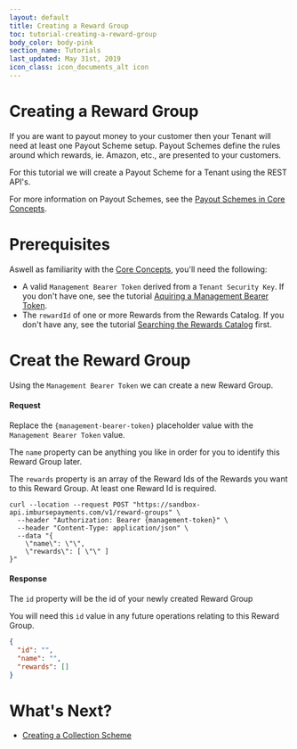 ```yaml
---
layout: default
title: Creating a Reward Group
toc: tutorial-creating-a-reward-group
body_color: body-pink
section_name: Tutorials
last_updated: May 31st, 2019
icon_class: icon_documents_alt icon
---
```

# Creating a Reward Group
If you are want to payout money to your customer then your Tenant will need at least one Payout Scheme setup. Payout Schemes define the rules around which rewards, ie. Amazon, etc., are presented to your customers.

For this tutorial we will create a Payout Scheme for a Tenant using the REST API's. 

For more information on Payout Schemes, see the [Payout Schemes in Core Concepts](/pages/guides/core-concepts/#payout-schemes).

# Prerequisites
Aswell as familiarity with the [Core Concepts](/pages/guides/core-concepts), you'll need the following:

- A valid `Management Bearer Token` derived from a `Tenant Security Key`. If you don't have one, see the tutorial [Aquiring a Management Bearer Token](#aquire-management-bearer-token).
- The `rewardId` of one or more Rewards from the Rewards Catalog. If you don't have any, see the tutorial [Searching the Rewards Catalog](/pages/tutorials/searching-the-rewards-catalog) first.

# Creat the Reward Group
Using the `Management Bearer Token` we can create a new Reward Group.

#### Request
Replace the `{management-bearer-token}` placeholder value with the `Management Bearer Token` value.

The `name` property can be anything you like in order for you to identify this Reward Group later.

The `rewards` property is an array of the Reward Ids of the Rewards you want to this Reward Group. At least one Reward Id is required.

```curl
curl --location --request POST "https://sandbox-api.imbursepayments.com/v1/reward-groups" \
  --header "Authorization: Bearer {management-token}" \
  --header "Content-Type: application/json" \
  --data "{
	\"name\": \"\",
	\"rewards\": [ \"\" ]
}"
```

#### Response
The `id` property will be the id of your newly created Reward Group

You will need this `id` value in any future operations relating to this Reward Group.

```json
{
  "id": "",
  "name": "",
  "rewards": []
}
```

# What's Next?
- [Creating a Collection Scheme](/pages/tutorials/creating-a-collection-scheme)

